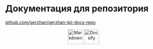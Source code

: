 # Документация для репозитория

[github.com/gerzhan/gerzhan-tpl-docs-repo](https://github.com/gerzhan/gerzhan-tpl-docs-repo)

<div align="center">
<img  title="Markdown" alt="Markdown" height=48 src="https://upload.wikimedia.org/wikipedia/commons/thumb/4/48/Markdown-mark.svg/208px-Markdown-mark.svg.png"/>
<img  title="Docsify" alt="Docsify" height=48 src="https://docsify.js.org/_media/icon.svg"/>
</div>
